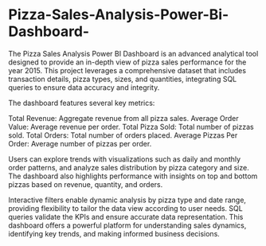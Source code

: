 # Pizza-Sales-Analysis-Power-Bi-Dashboard-
The Pizza Sales Analysis Power BI Dashboard is an advanced analytical tool designed to provide an in-depth view of pizza sales performance for the year 2015. This project leverages a comprehensive dataset that includes transaction details, pizza types, sizes, and quantities, integrating SQL queries to ensure data accuracy and integrity.

The dashboard features several key metrics:

Total Revenue: Aggregate revenue from all pizza sales. Average Order Value: Average revenue per order. Total Pizza Sold: Total number of pizzas sold. Total Orders: Total number of orders placed. Average Pizzas Per Order: Average number of pizzas per order.

Users can explore trends with visualizations such as daily and monthly order patterns, and analyze sales distribution by pizza category and size. The dashboard also highlights performance with insights on top and bottom pizzas based on revenue, quantity, and orders.

Interactive filters enable dynamic analysis by pizza type and date range, providing flexibility to tailor the data view according to user needs. SQL queries validate the KPIs and ensure accurate data representation. This dashboard offers a powerful platform for understanding sales dynamics, identifying key trends, and making informed business decisions.
